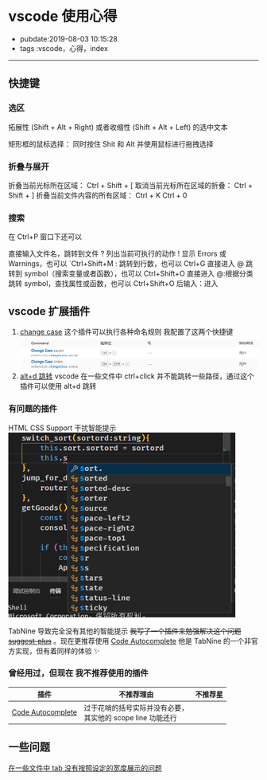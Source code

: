 # vscode 使用心得

- pubdate:2019-08-03 10:15:28
- tags :vscode，心得，index

---

## 快捷键

### 选区

拓展性 (Shift + Alt + Right) 或者收缩性 (Shift + Alt + Left) 的选中文本

矩形框的鼠标选择： 同时按住 Shit 和 Alt 并使用鼠标进行拖拽选择

### 折叠与展开

折叠当前光标所在区域： Ctrl + Shift + [
取消当前光标所在区域的折叠： Ctrl + Shift + ]
折叠当前文件内容的所有区域： Ctrl + K Ctrl + 0

### 搜索

在 Ctrl+P 窗口下还可以

直接输入文件名，跳转到文件
? 列出当前可执行的动作
! 显示 Errors 或 Warnings，也可以 `Ctrl+Shift+M
: 跳转到行数，也可以 Ctrl+G 直接进入
@ 跳转到 symbol（搜索变量或者函数），也可以 Ctrl+Shift+O 直接进入
@:根据分类跳转 symbol，查找属性或函数，也可以 Ctrl+Shift+O 后输入：进入

## vscode 扩展插件

1. [change case](https://marketplace.visualstudio.com/items?itemName=wmaurer.change-case)
   这个插件可以执行各种命名规则
   我配置了这两个快捷键 ![快捷键配置](./快捷键配置.png)
2. [alt+d 跳转](https://marketplace.visualstudio.com/items?itemName=jack89ita.open-file-from-path)
   vscode 在一些文件中 ctrl+click 并不能跳转一些路径，通过这个插件可以使用 alt+d 跳转

### 有问题的插件

HTML CSS Support 干扰智能提示
![演示](./css-tips.png)

TabNine 导致完全没有其他的智能提示 ~~我写了一个插件来勉强解决这个问题 [suggest-plus](https://marketplace.visualstudio.com/items?itemName=llej.suggest-plus)~~ 。现在更推荐使用 [Code Autocomplete](https://marketplace.visualstudio.com/items?itemName=svipas.code-autocomplete) 他是 TabNine 的一个非官方实现，但有着同样的体验 ✨

### 曾经用过，但现在 我不推荐使用的插件

| 插件                                                                                                    | 不推荐理由                                                                         | 不推荐星 |
| --------------------------------------------------------------------------------------------------------- | --------------------------------------------------------------------------------------- | ------------ |
| [Code Autocomplete](https://marketplace.visualstudio.com/items?itemName=CoenraadS.bracket-pair-colorizer) | 过于花哨的括号实际并没有必要，<br />其实他的 scope line 功能还行 |              |

## 一些问题

[在一些文件中 tab 没有按照设定的宽度展示的问题](https://segmentfault.com/q/1010000008771415)
